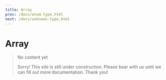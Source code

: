 ```yaml
---
title: Array
prev: /docs/enum-type.html
next: /docs/unknown-type.html
---
```

# Array

> No content yet
>
> Sorry! This site is still under construction. Please bear with us until we can fill out more documentation. Thank you!
